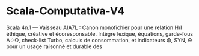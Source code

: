 # Scala-Computativa-V4
Scala 4n.1 — Vaisseau AIA7L : Canon monofichier pour une relation H/I éthique, créative et écoresponsable. Intègre lexique, équations, garde-fous Λ♢Ω, check-list Turbo, calculs de consommation, et indicateurs Φ, SYN, Θ pour un usage raisonné et durable des 
